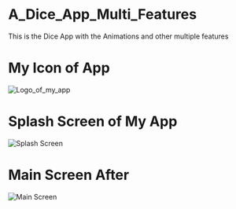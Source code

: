 # A_Dice_App_Multi_Features
 This is the Dice App with the Animations and other multiple features

# My Icon of App

![Logo_of_my_app](https://user-images.githubusercontent.com/74393555/101244165-a0250e00-3726-11eb-9354-792d1bf4d10d.png)

# Splash Screen of My App

![Splash Screen](https://user-images.githubusercontent.com/74393555/101244191-c5b21780-3726-11eb-876e-af5f50982bcf.png)

# Main Screen After

![Main Screen](https://user-images.githubusercontent.com/74393555/101244198-ca76cb80-3726-11eb-9595-0f6723cd73a3.png)
